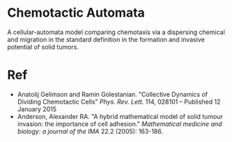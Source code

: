 # Chemotactic Automata
A cellular-automata model comparing chemotaxis via a dispersing chemical and migration in the standard definition in the formation and invasive potential of solid tumors.

# Ref
- Anatolij Gelimson and Ramin Golestanian. "Collective Dynamics of Dividing Chemotactic Cells" *Phys. Rev. Lett.* 114, 028101 – Published 12 January 2015
- Anderson, Alexander RA. "A hybrid mathematical model of solid tumour invasion: the importance of cell adhesion." *Mathematical medicine and biology: a journal of the IMA* 22.2 (2005): 163-186.
